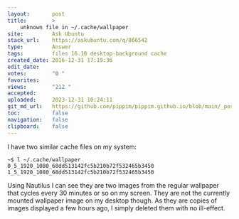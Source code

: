 ```yaml
---
layout:       post
title:        >
    unknown file in ~/.cache/wallpaper
site:         Ask Ubuntu
stack_url:    https://askubuntu.com/q/866542
type:         Answer
tags:         files 16.10 desktop-background cache
created_date: 2016-12-31 17:19:36
edit_date:    
votes:        "0 "
favorites:    
views:        "212 "
accepted:     
uploaded:     2023-12-31 10:24:11
git_md_url:   https://github.com/pippim/pippim.github.io/blob/main/_posts/2016/2016-12-31-unknown-file-in-~_.cache_wallpaper.md
toc:          false
navigation:   false
clipboard:    false
---
```


I have two similar cache files on my system:

``` 
~$ l ~/.cache/wallpaper
0_5_1920_1080_68dd513142fc5b210b72f532465b3450
1_5_1920_1080_68dd513142fc5b210b72f532465b3450
```

Using Nautilus I can see they are two images from the regular wallpaper that cycles every 30 minutes or so on my screen. They are not the currently mounted wallpaper image on my desktop though. As they are copies of images displayed a few hours ago, I simply deleted them with no ill-effect.
